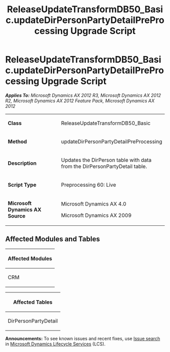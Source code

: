 ﻿---
title: ReleaseUpdateTransformDB50_Basic.updateDirPersonPartyDetailPreProcessing Upgrade Script
TOCTitle: ReleaseUpdateTransformDB50_Basic.updateDirPersonPartyDetailPreProcessing Upgrade Script
ms:assetid: 6c4180c8-ba23-a3d6-b841-40f8c382e5ab
ms:mtpsurl: https://msdn.microsoft.com/en-us/library/JJ685709(v=AX.60)
ms:contentKeyID: 49708909
ms.date: 05/18/2015
mtps_version: v=AX.60
---

# ReleaseUpdateTransformDB50\_Basic.updateDirPersonPartyDetailPreProcessing Upgrade Script 


_**Applies To:** Microsoft Dynamics AX 2012 R3, Microsoft Dynamics AX 2012 R2, Microsoft Dynamics AX 2012 Feature Pack, Microsoft Dynamics AX 2012_

<table>
<colgroup>
<col style="width: 50%" />
<col style="width: 50%" />
</colgroup>
<tbody>
<tr class="odd">
<td><p><strong>Class</strong></p></td>
<td><p>ReleaseUpdateTransformDB50_Basic</p></td>
</tr>
<tr class="even">
<td><p><strong>Method</strong></p></td>
<td><p>updateDirPersonPartyDetailPreProcessing</p></td>
</tr>
<tr class="odd">
<td><p><strong>Description</strong></p></td>
<td><p>Updates the DirPerson table with data from the DirPersonPartyDetail table.</p></td>
</tr>
<tr class="even">
<td><p><strong>Script Type</strong></p></td>
<td><p>Preprocessing 60: Live</p></td>
</tr>
<tr class="odd">
<td><p><strong>Microsoft Dynamics AX Source</strong></p></td>
<td><p>Microsoft Dynamics AX 4.0</p>
<p>Microsoft Dynamics AX 2009</p></td>
</tr>
</tbody>
</table>


## Affected Modules and Tables

<table>
<colgroup>
<col style="width: 100%" />
</colgroup>
<thead>
<tr class="header">
<th><p>Affected Modules</p></th>
</tr>
</thead>
<tbody>
<tr class="odd">
<td><p>CRM</p></td>
</tr>
</tbody>
</table>


<table>
<colgroup>
<col style="width: 100%" />
</colgroup>
<thead>
<tr class="header">
<th><p>Affected Tables</p></th>
</tr>
</thead>
<tbody>
<tr class="odd">
<td><p>DirPersonPartyDetail</p></td>
</tr>
</tbody>
</table>

  
**Announcements:** To see known issues and recent fixes, use [Issue search](http://go.microsoft.com/fwlink/?linkid=389258) in [Microsoft Dynamics Lifecycle Services](http://go.microsoft.com/fwlink/?linkid=306505) (LCS).

